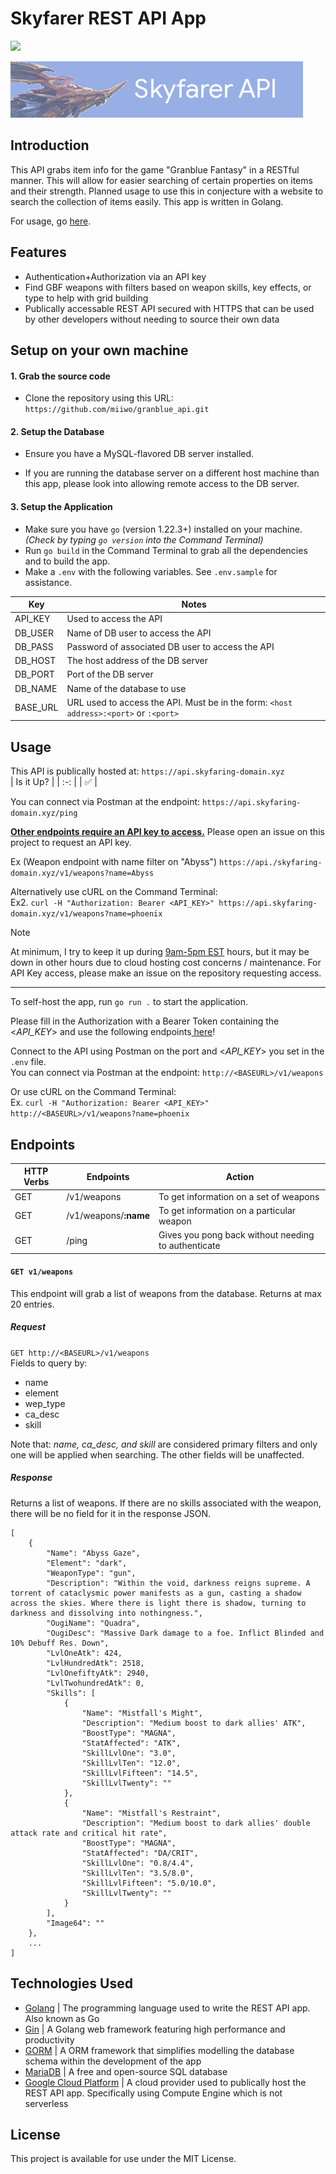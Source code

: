# Skyfarer REST API App
![](https://img.shields.io/badge/public_API_\@api.skyfaring--domain\.xyz-online!-brightgreen)

[/ For red: D24939 | For green: brightgreen /]: #

![-banner picture here-](SkyfarerAPIBanner.png)

## Introduction
This API grabs item info for the game "Granblue Fantasy" in a RESTful manner. This will allow for easier searching of certain properties on items and their strength. Planned usage to use this in conjecture with a website to search the collection of items easily. This app is written in Golang.

For usage, go [here](#usage).

## Features
- Authentication+Authorization via an API key
- Find GBF weapons with filters based on weapon skills, key effects, or type to help with grid building
- Publically accessable REST API secured with HTTPS that can be used by other developers without needing to source their own data

## Setup on your own machine
#### 1. Grab the source code
- Clone the repository using this URL: `https://github.com/miiwo/granblue_api.git`

#### 2. Setup the Database 

- Ensure you have a MySQL-flavored DB server installed.

[Setup the database by running: `setup.sql` in the DB server]: #

- If you are running the database server on a different host machine than this app, please look into allowing remote access to the DB server.

#### 3. Setup the Application

- Make sure you have `go` (version 1.22.3+) installed on your machine. *(Check by typing `go version` into the Command Terminal)*  
- Run `go build` in the Command Terminal to grab all the dependencies and to build the app.  
- Make a `.env` with the following variables. See `.env.sample` for assistance.

| Key       | Notes                                                                                 |
| ---       | ---                                                                                   |
| API_KEY   | Used to access the API                                                                |
| DB_USER   | Name of DB user to access the API                                                     |
| DB_PASS   | Password of associated DB user to access the API                                      |
| DB_HOST   | The host address of the DB server                                                     |
| DB_PORT   | Port of the DB server                                                                 |
| DB_NAME   | Name of the database to use                                                           |
| BASE_URL  | URL used to access the API. Must be in the form: `<host address>:<port>` or `:<port>` |


## Usage
This API is publically hosted at: `https://api.skyfaring-domain.xyz`  
| Is it Up? |
| :-:       |
| :white_check_mark:       | 

[/:white_check_mark: vs. :x: /]: #

You can connect via Postman at the endpoint: `https://api.skyfaring-domain.xyz/ping`

<u>**Other endpoints require an API key to access.**</u> Please open an issue on this project to request an API key.

Ex (Weapon endpoint with name filter on "Abyss") `https://api./skyfaring-domain.xyz/v1/weapons?name=Abyss`

Alternatively use cURL on the Command Terminal:  
Ex2. `curl -H "Authorization: Bearer <API_KEY>" https://api.skyfaring-domain.xyz/v1/weapons?name=phoenix`



> [!NOTE]
> At minimum, I try to keep it up during <u>9am-5pm EST</u> hours, but it may be down in other hours due to cloud hosting cost concerns / maintenance.
> For API Key access, please make an issue on the repository requesting access.  
---

To self-host the app, run `go run .` to start the application.

Please fill in the Authorization with a Bearer Token containing the <*API_KEY*> and use the following endpoints[ here](#endpoints)!

Connect to the API using Postman on the port and <*API_KEY*> you set in the `.env` file.  
You can connect via Postman at the endpoint: `http://<BASEURL>/v1/weapons`

Or use cURL on the Command Terminal:  
Ex. `curl -H "Authorization: Bearer <API_KEY>" http://<BASEURL>/v1/weapons?name=phoenix `

## Endpoints

| HTTP Verbs | Endpoints | Action |
| --- | --- | --- |
| GET | /v1/weapons | To get information on a set of weapons                |
| GET | /v1/weapons/**:name** | To get information on a particular weapon       |
| GET | /ping       | Gives you pong back without needing to authenticate   |

[| GET | /v1/characters | To get information on a character |]: #

#### `GET v1/weapons`
This endpoint will grab a list of weapons from the database. Returns at max 20 entries.

##### Request
`GET http://<BASEURL>/v1/weapons`  
Fields to query by:
- name
- element
- wep_type
- ca_desc
- skill

Note that: *name, ca_desc, and skill* are considered primary filters and only one will be applied when searching. The other fields will be unaffected.

##### Response
Returns a list of weapons. If there are no skills associated with the weapon, there will be no field for it in the response JSON.
```
[
    {
        "Name": "Abyss Gaze",
        "Element": "dark",
        "WeaponType": "gun",
        "Description": "Within the void, darkness reigns supreme. A torrent of cataclysmic power manifests as a gun, casting a shadow across the skies. Where there is light there is shadow, turning to darkness and dissolving into nothingness.",
        "OugiName": "Quadra",
        "OugiDesc": "Massive Dark damage to a foe. Inflict Blinded and 10% Debuff Res. Down",
        "LvlOneAtk": 424,
        "LvlHundredAtk": 2518,
        "LvlOnefiftyAtk": 2940,
        "LvlTwohundredAtk": 0,
        "Skills": [
            {
                "Name": "Mistfall's Might",
                "Description": "Medium boost to dark allies' ATK",
                "BoostType": "MAGNA",
                "StatAffected": "ATK",
                "SkillLvlOne": "3.0",
                "SkillLvlTen": "12.0",
                "SkillLvlFifteen": "14.5",
                "SkillLvlTwenty": ""
            },
            {
                "Name": "Mistfall's Restraint",
                "Description": "Medium boost to dark allies' double attack rate and critical hit rate",
                "BoostType": "MAGNA",
                "StatAffected": "DA/CRIT",
                "SkillLvlOne": "0.8/4.4",
                "SkillLvlTen": "3.5/8.0",
                "SkillLvlFifteen": "5.0/10.0",
                "SkillLvlTwenty": ""
            }
        ],
        "Image64": ""
    },
    ...
]
```

## Technologies Used
- [Golang]() | The programming language used to write the REST API app. Also known as Go
- [Gin]() | A Golang web framework featuring high performance and productivity
- [GORM]() | A ORM framework that simplifies modelling the database schema within the development of the app
- [MariaDB]() | A free and open-source SQL database
- [Google Cloud Platform]() | A cloud provider used to publically host the REST API app. Specifically using Compute Engine which is not serverless

## License
This project is available for use under the MIT License.
